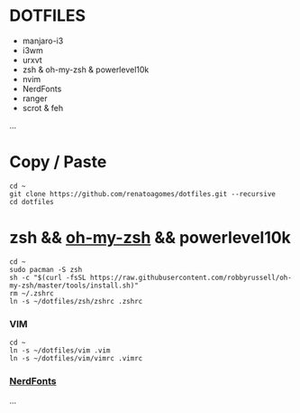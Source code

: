 # DOTFILES 

- manjaro-i3
- i3wm
- urxvt
- zsh & oh-my-zsh & powerlevel10k
- nvim
- NerdFonts 
- ranger
- scrot & feh
 
...

# Copy / Paste

```
cd ~
git clone https://github.com/renatoagomes/dotfiles.git --recursive
cd dotfiles
```

# zsh && [oh-my-zsh](https://github.com/robbyrussell/oh-my-zsh) && powerlevel10k

```
cd ~
sudo pacman -S zsh
sh -c "$(curl -fsSL https://raw.githubusercontent.com/robbyrussell/oh-my-zsh/master/tools/install.sh)"
rm ~/.zshrc
ln -s ~/dotfiles/zsh/zshrc .zshrc
```

### VIM

```
cd ~
ln -s ~/dotfiles/vim .vim
ln -s ~/dotfiles/vim/vimrc .vimrc
```

### [NerdFonts](https://github.com/ryanoasis/nerd-fonts)

...

